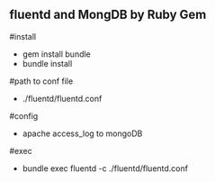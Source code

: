 ## fluentd and MongDB by Ruby Gem 

#install
- gem install bundle
- bundle install

#path to conf file
- ./fluentd/fluentd.conf

#config
- apache access_log to mongoDB

#exec
- bundle exec fluentd -c ./fluentd/fluentd.conf



